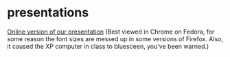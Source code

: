 presentations
=============

[Online  version of our presentation][1]
(Best viewed in Chrome on Fedora, for some reason the font sizes are messed up in some versions of Firefox. Also, it caused the XP computer in class to bluesceen, you've been warned.)

[1]: http://isa673-fotios.rhcloud.com
